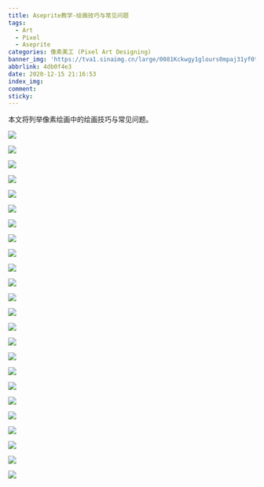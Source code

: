 ```yaml
---
title: Aseprite教学-绘画技巧与常见问题
tags:
  - Art
  - Pixel
  - Aseprite
categories: 像素美工 (Pixel Art Designing)
banner_img: 'https://tva1.sinaimg.cn/large/0081Kckwgy1glours0mpaj31yf0to0uy.jpg'
abbrlink: 4db0f4e3
date: 2020-12-15 21:16:53
index_img:
comment:
sticky:
---
```




本文将列举像素绘画中的绘画技巧与常见问题。

<!--more-->

![](https://tva1.sinaimg.cn/large/0081Kckwgy1gloustu5wwj313g0m8t8o.jpg)

![](https://tva1.sinaimg.cn/large/0081Kckwgy1glousqzobbj313g0m8mx4.jpg)

![](https://tva1.sinaimg.cn/large/0081Kckwgy1glouslixtaj313g0m8a9z.jpg)

![](https://tva1.sinaimg.cn/large/0081Kckwgy1glousmhk7xj313g0m8dfr.jpg)

![](https://tva1.sinaimg.cn/large/0081Kckwgy1gloustbouoj313g0m8q2v.jpg)

![](https://tva1.sinaimg.cn/large/0081Kckwgy1glouso82xsj313g0m8748.jpg)

![](https://tva1.sinaimg.cn/large/0081Kckwgy1glousj5qdkj313g0m8mx4.jpg)

![](https://tva1.sinaimg.cn/large/0081Kckwgy1glousnq36ej313g0m8glj.jpg)

![](https://tva1.sinaimg.cn/large/0081Kckwgy1gloussxygdj313g0m80so.jpg)

![](https://tva1.sinaimg.cn/large/0081Kckwgy1glousnf3qpj313g0m8748.jpg)

![](https://tva1.sinaimg.cn/large/0081Kckwgy1glousq1ligj313g0m8q2v.jpg)

![](https://tva1.sinaimg.cn/large/0081Kckwgy1glousv94ozj313g0m80so.jpg)

![](https://tva1.sinaimg.cn/large/0081Kckwgy1glouspquv1j313g0m8q2w.jpg)

![](https://tva1.sinaimg.cn/large/0081Kckwgy1glousubkvpj313g0m8jre.jpg)

![](https://tva1.sinaimg.cn/large/0081Kckwgy1glousk0956j313g0m8mx6.jpg)

![](https://tva1.sinaimg.cn/large/0081Kckwgy1glousjhj1sj313g0m8748.jpg)

![](https://tva1.sinaimg.cn/large/0081Kckwgy1glouskphbjj313g0m8t8o.jpg)

![](https://tva1.sinaimg.cn/large/0081Kckwgy1glousrguphj313g0m83yh.jpg)

![](https://tva1.sinaimg.cn/large/0081Kckwgy1glousuvjirj313g0m8mx4.jpg)

![](https://tva1.sinaimg.cn/large/0081Kckwgy1glousp3k5qj313g0m8mx4.jpg)

![](https://tva1.sinaimg.cn/large/0081Kckwgy1gloussa7axj313g0m8aa1.jpg)

![](https://tva1.sinaimg.cn/large/0081Kckwgy1glousvoz8bj313g0m8t8o.jpg)

![](https://tva1.sinaimg.cn/large/0081Kckwgy1glousl4cu2j313g0m8q2w.jpg)

![](https://tva1.sinaimg.cn/large/0081Kckwgy1glousor05vj313g0m80sq.jpg)

